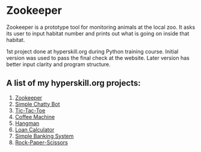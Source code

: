 # Zookeeper

Zookeeper is a prototype tool for monitoring animals at the local zoo.
It asks its user to input habitat number and prints out what is going on inside that habitat.

1st project done at hyperskill.org during Python training course.
Initial version was used to pass the final check at the website.
Later version has better input clarity and program structure.

## A list of my hyperskill.org projects:
1. [Zookeeper](https://github.com/CalmSlug/hs-zookeeper)
2. [Simple Chatty Bot](https://github.com/CalmSlug/hs-simple-chatty-bot)
3. [Tic-Tac-Toe](https://github.com/CalmSlug/hs-tic-tac-toe)
4. [Coffee Machine](https://github.com/CalmSlug/hs-coffee-machine)
5. [Hangman](https://github.com/CalmSlug/hs-hangman)
6. [Loan Calculator](https://github.com/CalmSlug/hs-loan-calculator)
7. [Simple Banking System](https://github.com/CalmSlug/hs-simple-banking-system)
8. [Rock-Paper-Scissors](https://github.com/CalmSlug/hs-rock-paper-scissors)

